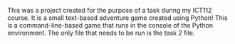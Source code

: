 This was a project created for the purpose of a task during my ICT112 course. It is a small text-based adventure game created using Python!
This is a command-line-based game that runs in the console of the Python environment.
The only file that needs to be run is the task 2 file.
